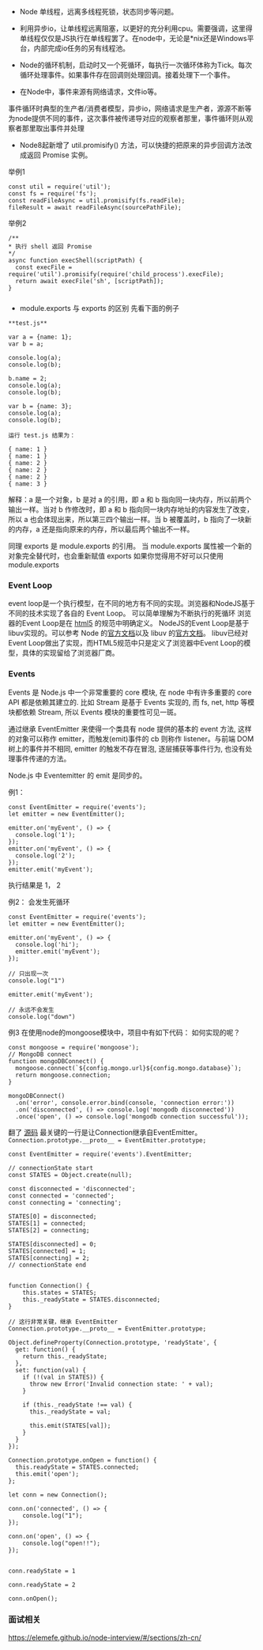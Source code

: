* Node 单线程，远离多线程死锁，状态同步等问题。

* 利用异步io，让单线程远离阻塞，以更好的充分利用cpu。需要强调，这里得单线程仅仅是JS执行在单线程罢了。在node中，无论是*nix还是Windows平台，内部完成io任务的另有线程池。

* Node的循环机制，启动时又一个死循环，每执行一次循环体称为Tick。每次循环处理事件。如果事件存在回调则处理回调。接着处理下一个事件。

* 在Node中，事件来源有网络请求，文件io等。

事件循环时典型的生产者/消费者模型，异步io，网络请求是生产者，源源不断等为node提供不同的事件，这次事件被传递导对应的观察者那里，事件循环则从观察者那里取出事件并处理

* Node8起新增了 util.promisify() 方法，可以快捷的把原来的异步回调方法改成返回 Promise 实例。

举例1

```
const util = require('util');
const fs = require('fs');
const readFileAsync = util.promisify(fs.readFile);
fileResult = await readFileAsync(sourcePathFile);
```

举例2

```
/**
* 执行 shell 返回 Promise
*/
async function execShell(scriptPath) {
  const execFile = require('util').promisify(require('child_process').execFile);
  return await execFile('sh', [scriptPath]);
}
```



###

* module.exports 与 exports 的区别
先看下面的例子
```
**test.js**

var a = {name: 1}; 
var b = a;

console.log(a); 
console.log(b);

b.name = 2; 
console.log(a); 
console.log(b);

var b = {name: 3}; 
console.log(a); 
console.log(b);

运行 test.js 结果为：

{ name: 1 } 
{ name: 1 } 
{ name: 2 } 
{ name: 2 } 
{ name: 2 } 
{ name: 3 }

```
解释：a 是一个对象，b 是对 a 的引用，即 a 和 b 指向同一块内存，所以前两个输出一样。当对 b 作修改时，即 a 和 b 指向同一块内存地址的内容发生了改变，所以 a 也会体现出来，所以第三四个输出一样。当 b 被覆盖时，b 指向了一块新的内存，a 还是指向原来的内存，所以最后两个输出不一样。

同理 exports 是 module.exports 的引用。
当 module.exports 属性被一个新的对象完全替代时，也会重新赋值 exports
如果你觉得用不好可以只使用module.exports


### Event Loop
event loop是一个执行模型，在不同的地方有不同的实现。浏览器和NodeJS基于不同的技术实现了各自的 Event Loop。
可以简单理解为不断执行的死循环
浏览器的Event Loop是在 [html5](https://www.w3.org/TR/html5/webappapis.html#event-loops) 的规范中明确定义。
NodeJS的Event Loop是基于libuv实现的。可以参考 Node 的[官方文档](https://nodejs.org/en/docs/guides/event-loop-timers-and-nexttick/)以及 libuv 的[官方文档](http://docs.libuv.org/en/v1.x/design.html)。
libuv已经对Event Loop做出了实现，而HTML5规范中只是定义了浏览器中Event Loop的模型，具体的实现留给了浏览器厂商。


### Events
Events 是 Node.js 中一个非常重要的 core 模块, 在 node 中有许多重要的 core API 都是依赖其建立的. 比如 Stream 是基于 Events 实现的, 而 fs, net, http 等模块都依赖 Stream, 所以 Events 模块的重要性可见一斑。

通过继承 EventEmitter 来使得一个类具有 node 提供的基本的 event 方法, 这样的对象可以称作 emitter，而触发(emit)事件的 cb 则称作 listener。与前端 DOM 树上的事件并不相同, emitter 的触发不存在冒泡, 逐层捕获等事件行为, 也没有处理事件传递的方法。

Node.js 中 Eventemitter 的 emit 是同步的。

例1：

```
const EventEmitter = require('events');
let emitter = new EventEmitter();

emitter.on('myEvent', () => {
  console.log('1');
});
emitter.on('myEvent', () => {
  console.log('2');
});
emitter.emit('myEvent');
```
执行结果是 1， 2

例2：
会发生死循环
```
const EventEmitter = require('events');
let emitter = new EventEmitter();

emitter.on('myEvent', () => {
  console.log('hi');
  emitter.emit('myEvent');
});

// 只出现一次
console.log("1")

emitter.emit('myEvent');

// 永远不会发生
console.log("down")
```
例3
在使用node的mongoose模块中，项目中有如下代码：
如何实现的呢？
```
const mongoose = require('mongoose');
// MongoDB connect
function mongoDBConnect() {
  mongoose.connect(`${config.mongo.url}${config.mongo.database}`);
  return mongoose.connection;
}

mongoDBConnect()
  .on('error', console.error.bind(console, 'connection error:'))
  .on('disconnected', () => console.log('mongodb disconnected'))
  .once('open', () => console.log('mongodb connection successful'));
```

翻了 [源码](https://github.com/Automattic/mongoose/blob/master/lib/connection.js)
最关键的一行是让Connection继承自EventEmitter。
`Connection.prototype.__proto__ = EventEmitter.prototype;`
```
const EventEmitter = require('events').EventEmitter;

// connectionState start
const STATES = Object.create(null);

const disconnected = 'disconnected';
const connected = 'connected';
const connecting = 'connecting';

STATES[0] = disconnected;
STATES[1] = connected;
STATES[2] = connecting;

STATES[disconnected] = 0;
STATES[connected] = 1;
STATES[connecting] = 2;
// connectionState end


function Connection() {
	this.states = STATES;
	this._readyState = STATES.disconnected;
}

// 这行非常关键，继承 EventEmitter
Connection.prototype.__proto__ = EventEmitter.prototype;

Object.defineProperty(Connection.prototype, 'readyState', {
  get: function() {
    return this._readyState;
  },
  set: function(val) {
    if (!(val in STATES)) {
      throw new Error('Invalid connection state: ' + val);
    }

    if (this._readyState !== val) {
      this._readyState = val;

      this.emit(STATES[val]);
    }
  }
});

Connection.prototype.onOpen = function() {
  this.readyState = STATES.connected;
  this.emit('open');
};

let conn = new Connection();

conn.on('connected', () => {
	console.log("1");
});

conn.on('open', () => {
	console.log("open!!");
});


conn.readyState = 1

conn.readyState = 2

conn.onOpen();
```
### 面试相关
https://elemefe.github.io/node-interview/#/sections/zh-cn/
